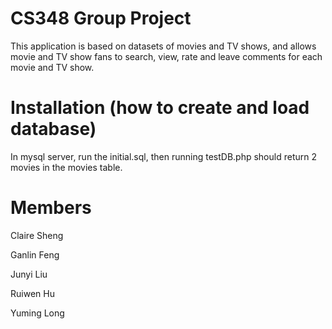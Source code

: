 # CS348 Group Project

This application is based on datasets of movies and TV shows, and allows movie and TV show fans to search, view, rate and leave comments for each movie and TV show.

# Installation (how to create and load database)
In mysql server, run the initial.sql, then running testDB.php should return 2 movies in the movies table.

# Members
Claire Sheng

Ganlin Feng

Junyi Liu

Ruiwen Hu

Yuming Long
